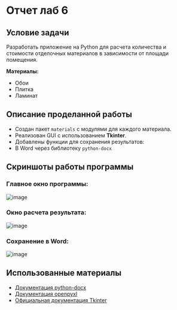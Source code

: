 # Отчет лаб 6

##  Условие задачи
Разработать приложение на Python для расчета количества и стоимости отделочных материалов в зависимости от площади помещения.


**Материалы:**
- Обои
- Плитка
- Ламинат


## Описание проделанной работы

- Создан пакет `materials` с модулями для каждого материала.
- Реализован GUI с использованием **Tkinter**.
- Добавлены функции для сохранения результатов:
- В Word через библиотеку `python-docx`


## Скриншоты работы программы
### Главное окно программы:
![image](https://github.com/user-attachments/assets/c69fdee1-43dd-4c28-9c3c-fb2363b52b0f)         
### Окно расчета результата:
![image](https://github.com/user-attachments/assets/ae402c37-6fed-4d05-b207-309c3781e374)
### Сохранение в Word:
![image](https://github.com/user-attachments/assets/cfa5b1cc-b21c-4d05-ac48-b09bd9288002)


## Использованные материалы
- [Документация python-docx](https://python-docx.readthedocs.io/en/latest/)
- [Документация openpyxl](https://openpyxl.readthedocs.io/en/stable/)
- [Официальная документация Tkinter](https://docs.python.org/3/library/tkinter.html)


